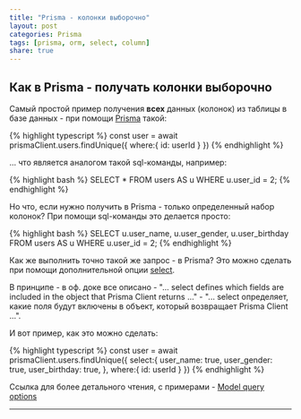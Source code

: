 ```yaml
---
title: "Prisma - колонки выборочно"
layout: post
categories: Prisma
tags: [prisma, orm, select, column]
share: true
---
```


## Как в Prisma - получать колонки выборочно

Самый простой пример получения **всех** данных (колонок) из таблицы в базе данных - при помощи [Prisma][1] такой:

{% highlight typescript %}
const user = await prismaClient.users.findUnique({
    where:{
        id: userId
    }
})
{% endhighlight %}

... что является аналогом такой sql-команды, например:

{% highlight bash %}
SELECT * FROM users AS u WHERE u.user_id = 2;
{% endhighlight %}

Но что, если нужно получить в Prisma - только определенный набор колонок? При помощи sql-команды это делается просто:

{% highlight bash %}
SELECT u.user_name, u.user_gender, u.user_birthday FROM users AS u WHERE u.user_id = 2;
{% endhighlight %}

Как же выполнить точно такой же запрос - в Prisma? Это можно сделать при помощи дополнительной опции [select][2].

В принципе - в оф. доке все описано - "... select defines which fields are included in the object that Prisma Client returns ..." - "... select определяет, какие поля будут включены в объект, который возвращает Prisma Client ...".

И вот пример, как это можно сделать:

{% highlight typescript %}
const user = await prismaClient.users.findUnique({
    select:{
        user_name: true,
        user_gender: true,
        user_birthday: true,
    },
    where:{
        id: userId
    }
})
{% endhighlight %}

Ссылка для более детального чтения, с примерами -  [Model query options][3]

***
[1]: https://www.prisma.io/ "Next-generation Node.js and TypeScript ORM"
[2]: https://www.prisma.io/docs/reference/api-reference/prisma-client-reference#model-query-options "Model query options"
[3]: https://www.prisma.io/docs/reference/api-reference/prisma-client-reference#model-query-options "Model query options"
